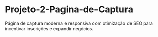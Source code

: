 # Projeto-2-Pagina-de-Captura
Página de captura moderna e responsiva com otimização de SEO para incentivar inscrições e expandir negócios.
